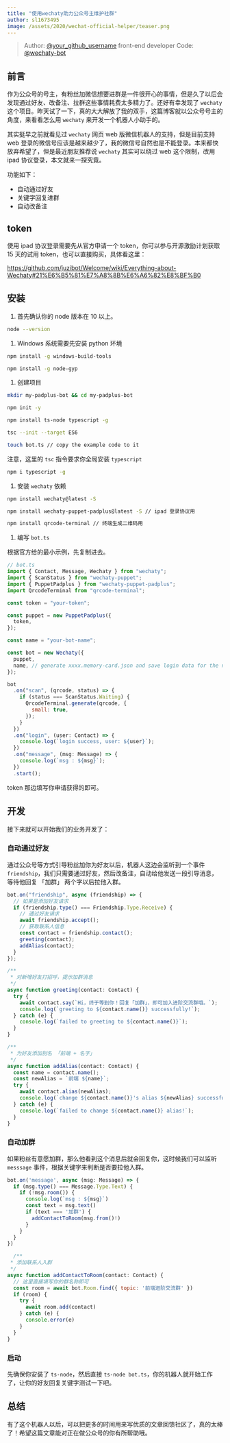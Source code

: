 ```yaml
---
title: "使用wechaty助力公众号主维护社群"
author: sl1673495
image: /assets/2020/wechat-official-helper/teaser.png
---
```


> Author: [@your_github_username](https://github.com/sl1673495) front-end developer
> Code: [@wechaty-bot](https://github.com/sl1673495/wechaty-bot)

## 前言

作为公众号的号主，有粉丝加微信想要进群是一件很开心的事情，但是久了以后会发现通过好友、改备注、拉群这些事情耗费太多精力了。还好有幸发现了 `wechaty` 这个项目。昨天试了一下，真的大大解放了我的双手，这篇博客就以公众号号主的角度，来看看怎么用 `wechaty` 来开发一个机器人小助手的。

其实挺早之前就看见过 `wechaty` 网页 web 版微信机器人的支持，但是目前支持 web 登录的微信号应该是越来越少了，我的微信号自然也是不能登录。本来都快放弃希望了，但是最近朋友推荐说 `wechaty` 其实可以绕过 web 这个限制，改用 ipad 协议登录，本文就来一探究竟。

功能如下：

- 自动通过好友
- 关键字回复进群
- 自动改备注

## token

使用 ipad 协议登录需要先从官方申请一个 token，你可以参与开源激励计划获取 15 天的试用 token，也可以直接购买，具体看这里：

<https://github.com/juzibot/Welcome/wiki/Everything-about-Wechaty#21%E6%B5%81%E7%A8%8B%E6%A6%82%E8%BF%B0>

## 安装

1. 首先确认你的 node 版本在 10 以上。

```sh
node --version
```

1. Windows 系统需要先安装 python 环境

```sh
npm install -g windows-build-tools

npm install -g node-gyp
```

1. 创建项目

```sh
mkdir my-padplus-bot && cd my-padplus-bot

npm init -y

npm install ts-node typescript -g

tsc --init --target ES6

touch bot.ts // copy the example code to it
```

注意，这里的 `tsc` 指令要求你全局安装 `typescript`

```sh
npm i typescript -g
```

1. 安装 `wechaty` 依赖

```sh
npm install wechaty@latest -S

npm install wechaty-puppet-padplus@latest -S // ipad 登录协议用

npm install qrcode-terminal // 终端生成二维码用
```

1. 编写 `bot.ts`

根据官方给的最小示例，先复制进去。

```js
// bot.ts
import { Contact, Message, Wechaty } from "wechaty";
import { ScanStatus } from "wechaty-puppet";
import { PuppetPadplus } from "wechaty-puppet-padplus";
import QrcodeTerminal from "qrcode-terminal";

const token = "your-token";

const puppet = new PuppetPadplus({
  token,
});

const name = "your-bot-name";

const bot = new Wechaty({
  puppet,
  name, // generate xxxx.memory-card.json and save login data for the next login
});

bot
  .on("scan", (qrcode, status) => {
    if (status === ScanStatus.Waiting) {
      QrcodeTerminal.generate(qrcode, {
        small: true,
      });
    }
  })
  .on("login", (user: Contact) => {
    console.log(`login success, user: ${user}`);
  })
  .on("message", (msg: Message) => {
    console.log(`msg : ${msg}`);
  })
  .start();
```

token 那边填写你申请获得的即可。

## 开发

接下来就可以开始我们的业务开发了：

### 自动通过好友

通过公众号等方式引导粉丝加你为好友以后，机器人这边会监听到一个事件 `friendship`，我们只需要通过好友，然后改备注，自动给他发送一段引导消息，等待他回复 「加群」 两个字以后拉他入群。

```js
bot.on("friendship", async (friendship) => {
  // 如果是添加好友请求
  if (friendship.type() === Friendship.Type.Receive) {
    // 通过好友请求
    await friendship.accept();
    // 获取联系人信息
    const contact = friendship.contact();
    greeting(contact);
    addAlias(contact);
  }
});

/**
 * 对新增好友打招呼，提示加群消息
 */
async function greeting(contact: Contact) {
  try {
    await contact.say(`Hi，终于等到你！回复「加群」，即可加入进阶交流群哦。`);
    console.log(`greeting to ${contact.name()} successfully!`);
  } catch (e) {
    console.log(`failed to greeting to ${contact.name()}`);
  }
}

/**
 * 为好友添加别名 「前端 + 名字」
 */
async function addAlias(contact: Contact) {
  const name = contact.name();
  const newAlias = `前端 ${name}`;
  try {
    await contact.alias(newAlias);
    console.log(`change ${contact.name()}'s alias ${newAlias} successfully!`);
  } catch (e) {
    console.log(`failed to change ${contact.name()} alias!`);
  }
}
```

### 自动加群

如果粉丝有意愿加群，那么他看到这个消息后就会回复你，这时候我们可以监听 `messsage` 事件，根据关键字来判断是否要拉他入群。

```js
bot.on('message', async (msg: Message) => {
  if (msg.type() === Message.Type.Text) {
    if (!msg.room()) {
      console.log(`msg : ${msg}`)
      const text = msg.text()
      if (text === '加群') {
        addContactToRoom(msg.from()!)
      }
    }
  }
})

  /**
 * 添加联系人入群
 */
async function addContactToRoom(contact: Contact) {
  // 这里直接填写你的群名称即可
  const room = await bot.Room.find({ topic: '前端进阶交流群' })
  if (room) {
    try {
      await room.add(contact)
    } catch (e) {
      console.error(e)
    }
  }
}
```

### 启动

先确保你安装了 `ts-node`，然后直接 `ts-node bot.ts`，你的机器人就开始工作了，让你的好友回复关键字测试一下吧。

## 总结

有了这个机器人以后，可以把更多的时间用来写优质的文章回馈社区了，真的太棒了！希望这篇文章能对正在做公众号的你有所帮助哦。
